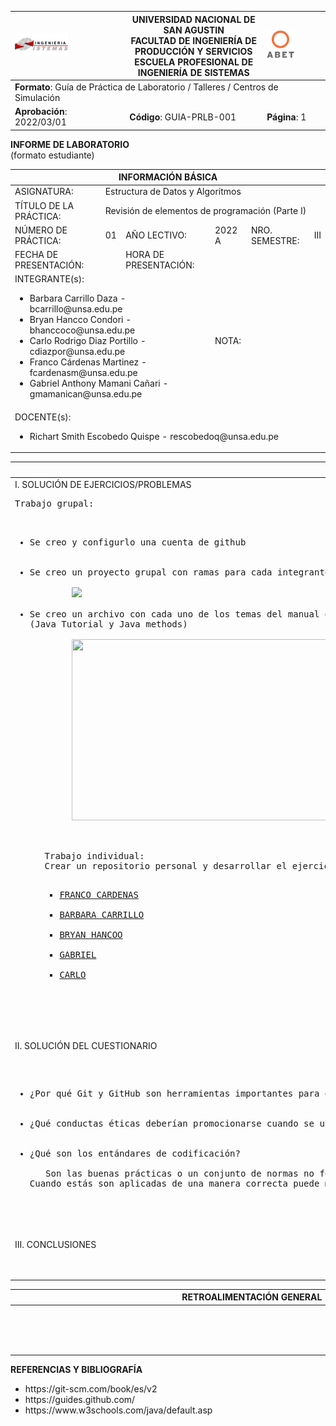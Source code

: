 <div align="center">
<table>
    <theader>
        <tr>
            <td><img src="https://github.com/rescobedoq/pw2/blob/main/epis.png?raw=true" alt="EPIS" style="width:50%; height:auto"/></td>
            <th>
                <span style="font-weight:bold;">UNIVERSIDAD NACIONAL DE SAN AGUSTIN</span><br />
                <span style="font-weight:bold;">FACULTAD DE INGENIERÍA DE PRODUCCIÓN Y SERVICIOS</span><br />
                <span style="font-weight:bold;">ESCUELA PROFESIONAL DE INGENIERÍA DE SISTEMAS</span>
            </th>
            <td><img src="https://github.com/rescobedoq/pw2/blob/main/abet.png?raw=true" alt="ABET" style="width:50%; height:auto"/></td>
        </tr>
    </theader>
    <tbody>
        <tr><td colspan="3"><span style="font-weight:bold;">Formato</span>: Guía de Práctica de Laboratorio / Talleres / Centros de Simulación</td></tr>
        <tr><td><span style="font-weight:bold;">Aprobación</span>:  2022/03/01</td><td><span style="font-weight:bold;">Código</span>: GUIA-PRLB-001</td><td><span style="font-weight:bold;">Página</span>: 1</td></tr>
    </tbody>
</table>
</div>

<div>
<span style="font-weight:bold;">INFORME DE LABORATORIO</span><br />
<span>(formato estudiante)</span>

<table>
<theader>
<tr><th colspan="6">INFORMACIÓN BÁSICA</th></tr>
</theader>
<tbody>
<tr><td>ASIGNATURA:</td><td colspan="5">Estructura de Datos y Algoritmos</td></tr>
<tr><td>TÍTULO DE LA PRÁCTICA:</td><td colspan="5">Revisión de elementos de programación (Parte I)</td></tr>
<tr>
<td>NÚMERO DE PRÁCTICA:</td><td>01</td><td>AÑO LECTIVO:</td><td>2022 A</td><td>NRO. SEMESTRE:</td><td>III</td>
</tr>
<tr>
<td>FECHA DE PRESENTACIÓN:</td><td></td><td>HORA DE PRESENTACIÓN:</td><td colspan="3"></td>
</tr>
<tr><td colspan="3">INTEGRANTE(s):
<ul>
<li>Barbara Carrillo Daza - bcarrillo@unsa.edu.pe</li>
<li>Bryan Hancco Condori - bhanccoco@unsa.edu.pe</li>
<li>Carlo Rodrigo Diaz Portillo - cdiazpor@unsa.edu.pe</li>
<li>Franco Cárdenas Martinez - fcardenasm@unsa.edu.pe</li>
<li>Gabriel Anthony Mamani Cañari - gmamanican@unsa.edu.pe</li>
</ul>
</td>
<td>NOTA:</td><td colspan="2"></td>
</<tr>
<tr><td colspan="6">DOCENTE(s):
<ul>
<li>Richart Smith Escobedo Quispe - rescobedoq@unsa.edu.pe</li>
</ul>
</td>
</<tr>
</tbody>
</table>

<table>
<theader>
<tr><th>Solución y resultados</th></tr>
</theader>
<tbody>
<tr><td>I. SOLUCIÓN DE EJERCICIOS/PROBLEMAS
    <pre>Trabajo grupal:<ul>
        <li>Se creo y configurlo una cuenta de github</li>
        <li>Se creo un proyecto grupal con ramas para cada integrante</li>
        <img src="https://drive.google.com/uc?export=view&id=1cEqhibxf2vXhXRdmujlp3tBXgJNmjOJq">
        <li>Se creo un archivo con cada uno de los temas del manual de w3scholls 
(Java Tutorial y Java methods)</li>
        <img src = "http://drive.google.com/uc?export=view&id=1HzcWXwZf37-ifkAC_9bx8q0zfNG8VOTO" width="580" height="290">
    <ul>
Trabajo individual:
Crear un repositorio personal y desarrollar el ejercicio resuelto en clase
<ul>
<li><a href="https://github.com/francoCarMar/Eda-lab01-indivudual">FRANCO CARDENAS</a></li>
<li><a href="">BARBARA CARRILLO</a></li>
<li><a href="">BRYAN HANCOO</a></li>
<li><a href="">GABRIEL</a></li>
<li><a href="">CARLO</a></li>
</ul>

   </pre>
</td></tr>

<tr><td>II. SOLUCIÓN DEL CUESTIONARIO
    <pre><ul>
        <li>¿Por qué Git y GitHub son herramientas importantes para el curso?</li>
        <li>¿Qué conductas éticas deberían promocionarse cuando se usa un Sistema de Control de Versiones?</li>
        <li>¿Qué son los entándares de codificación?</li>
   Son las buenas prácticas o un conjunto de normas no formales, que han sido sugeridas por diversas comunidades de desarrolladores a lo largo del tiempo.
Cuando estás son aplicadas de una manera correcta puede mejorar la calidad del código en el que se implementó.
    </ul>                                                                                         
    </pre>
    </td></tr>
<tr><td>III. CONCLUSIONES
    <pre>                                                                                          </pre>
    </td></tr>
</tbody>
</table>

<table>
<theader>
<tr><th>RETROALIMENTACIÓN GENERAL
    </th></tr>
</theader>
<tbody>
<tr><td>
    <pre>                                                                                          </pre>
    <pre>                                                                                          </pre>
    </td></tr>
</tbody>
</table>
    
</div>    
<p><b>REFERENCIAS Y BIBLIOGRAFÍA</b></p>
<ul>
    <li>https://git-scm.com/book/es/v2</li>
    <li>https://guides.github.com/</li>
    <li>https://www.w3schools.com/java/default.asp</li>
</ul>
